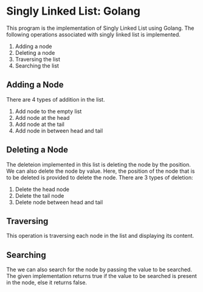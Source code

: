 # Singly Linked List: Golang

This program is the implementation of Singly Linked List using Golang. The following operations associated with singly linked list is implemented.

1. Adding a node
2. Deleting a node
3. Traversing the list
3. Searching the list

## Adding a Node 

There are 4 types of addition in the list.

1. Add node to the empty list
2. Add node at the head 
3. Add node at the tail
4. Add node in between head and tail

## Deleting a Node

The deleteion implemented in this list is deleting the node by the position. We can also delete the node by value. Here, the position of the node that is to be deleted is provided to delete the node. There are 3 types of deletion:

1. Delete the head node
2. Delete the tail node
3. Delete node between head and tail

## Traversing 

This operation is traversing each node in the list and displaying its content. 

## Searching 

The we can also search for the node by passing the value to be searched. The given implementation returns true if the value to be searched is present in the node, else it returns false.

